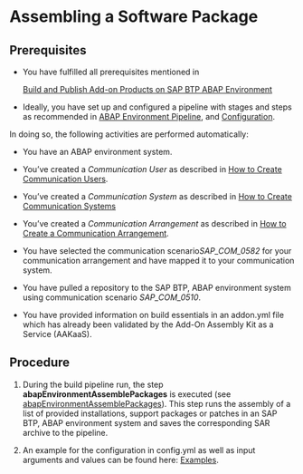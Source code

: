 <!-- loioafbcbba49abe47969a9f2753f0f18247 -->

# Assembling a Software Package



<a name="loioafbcbba49abe47969a9f2753f0f18247__prereq_ksl_h54_qmb"/>

## Prerequisites

-   You have fulfilled all prerequisites mentioned in

    [Build and Publish Add-on Products on SAP BTP ABAP Environment](https://sap.github.io/jenkins-library/scenarios/abapEnvironmentAddons)

-   Ideally, you have set up and configured a pipeline with stages and steps as recommended in [ABAP Environment Pipeline](https://sap.github.io/jenkins-library/pipelines/abapEnvironment/introduction/), and [Configuration](https://sap.github.io/jenkins-library/pipelines/abapEnvironment/configuration/).


In doing so, the following activities are performed automatically:

-   You have an ABAP environment system.

-   You’ve created a *Communication User* as described in [How to Create Communication Users](How_to_Create_Communication_Users_0377ade.md).

-   You’ve created a *Communication System* as described in [How to Create Communication Systems](How_to_Create_Communication_Systems_c2234ac.md)
-   You’ve created a *Communication Arrangement* as described in [How to Create a Communication Arrangement](How_to_Create_a_Communication_Arrangement_a0771f6.md).

-   You have selected the communication scenario*SAP\_COM\_0582* for your communication arrangement and have mapped it to your communication system.
-   You have pulled a repository to the SAP BTP, ABAP environment system using communication scenario *SAP\_COM\_0510*.

-   You have provided information on build essentials in an addon.yml file which has already been validated by the Add-On Assembly Kit as a Service \(AAKaaS\).




<a name="loioafbcbba49abe47969a9f2753f0f18247__steps_psn_kcr_4nb"/>

## Procedure

1.  During the build pipeline run, the step **abapEnvironmentAssemblePackages** is executed \(see [abapEnvironmentAssemblePackages](https://sap.github.io/jenkins-library/steps/abapEnvironmentAssemblePackages/)\). This step runs the assembly of a list of provided installations, support packages or patches in an SAP BTP, ABAP environment system and saves the corresponding SAR archive to the pipeline.

2.  An example for the configuration in config.yml as well as input arguments and values can be found here: [Examples](https://sap.github.io/jenkins-library/steps/abapEnvironmentAssemblePackages/#examples).


